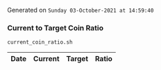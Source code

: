 Generated on `Sunday 03-October-2021 at 14:59:40`

### Current to Target Coin Ratio
`current_coin_ratio.sh`

Date|Current|Target|Ratio
---|---|---|---
